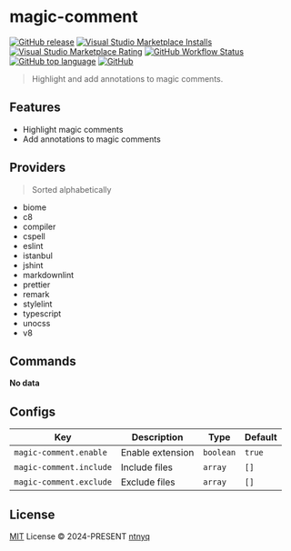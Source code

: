 # magic-comment

[![GitHub release](https://img.shields.io/github/v/release/ntnyq/magic-comment?include_prereleases&label=Visual%20Studio%20Marketplace)](https://marketplace.visualstudio.com/items?itemName=ntnyq.magic-comment)
[![Visual Studio Marketplace Installs](https://img.shields.io/visual-studio-marketplace/i/ntnyq.magic-comment)](https://marketplace.visualstudio.com/items?itemName=ntnyq.magic-comment)
[![Visual Studio Marketplace Rating](https://img.shields.io/visual-studio-marketplace/r/ntnyq.magic-comment)](https://marketplace.visualstudio.com/items?itemName=ntnyq.magic-comment)
[![GitHub Workflow Status](https://github.com/ntnyq/magic-comment/workflows/CI/badge.svg)](https://github.com/ntnyq/magic-comment/actions)
[![GitHub top language](https://img.shields.io/github/languages/top/ntnyq/magic-comment)](https://github.com/ntnyq/magic-comment)
[![GitHub](https://img.shields.io/github/license/ntnyq/magic-comment)](https://github.com/ntnyq/magic-comment/blob/main/LICENSE)

> Highlight and add annotations to magic comments.

## Features

- Highlight magic comments
- Add annotations to magic comments

## Providers

> Sorted alphabetically

- biome
- c8
- compiler
- cspell
- eslint
- istanbul
- jshint
- markdownlint
- prettier
- remark
- stylelint
- typescript
- unocss
- v8

## Commands

<!-- commands -->

**No data**

<!-- commands -->

## Configs

<!-- configs -->

| Key                     | Description      | Type      | Default |
| ----------------------- | ---------------- | --------- | ------- |
| `magic-comment.enable`  | Enable extension | `boolean` | `true`  |
| `magic-comment.include` | Include files    | `array`   | `[]`    |
| `magic-comment.exclude` | Exclude files    | `array`   | `[]`    |

<!-- configs -->

## License

[MIT](./LICENSE) License © 2024-PRESENT [ntnyq](https://github.com/ntnyq)
